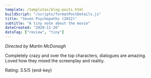 ```yaml
---
template: /templates/blog-posts.html
buildScript: "/scripts/formatPostDetails.js"
title: "Seven Psychopaths (2012)"
subtitle: "A tiny note about the movie"
dateCreated: "2020-11-26"
dataTag: ["review", "tiny"]
---
```


_Directed by Martin McDonagh_

Completely crazy and over the top characters, dialogues are amazing. Loved how they mixed the screenplay and reality.

Rating: 3.5/5 {end-key}

